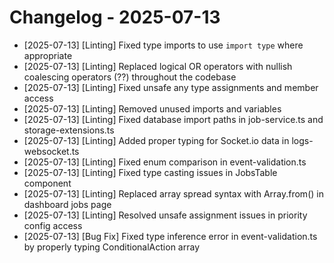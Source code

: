 # Changelog - 2025-07-13

- [2025-07-13] [Linting] Fixed type imports to use `import type` where appropriate
- [2025-07-13] [Linting] Replaced logical OR operators with nullish coalescing operators (??) throughout the codebase
- [2025-07-13] [Linting] Fixed unsafe any type assignments and member access
- [2025-07-13] [Linting] Removed unused imports and variables
- [2025-07-13] [Linting] Fixed database import paths in job-service.ts and storage-extensions.ts
- [2025-07-13] [Linting] Added proper typing for Socket.io data in logs-websocket.ts
- [2025-07-13] [Linting] Fixed enum comparison in event-validation.ts
- [2025-07-13] [Linting] Fixed type casting issues in JobsTable component
- [2025-07-13] [Linting] Replaced array spread syntax with Array.from() in dashboard jobs page
- [2025-07-13] [Linting] Resolved unsafe assignment issues in priority config access
- [2025-07-13] [Bug Fix] Fixed type inference error in event-validation.ts by properly typing ConditionalAction array
